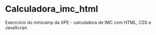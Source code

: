 # Calculadora_imc_html
Execrcicio do minicamp da XPE - calculadora de IMC com HTML, CSS e JavaScript.
